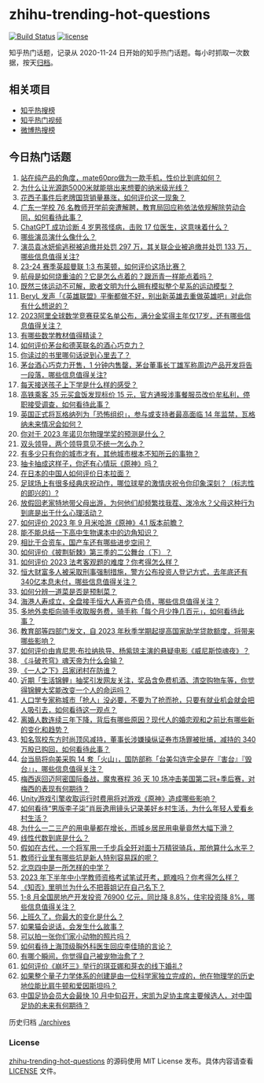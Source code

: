 # zhihu-trending-hot-questions

[![Build Status](https://github.com/justjavac/zhihu-trending-hot-questions/workflows/ci/badge.svg?branch=master)](https://github.com/justjavac/zhihu-trending-hot-questions/actions)
[![license](https://img.shields.io/github/license/justjavac/zhihu-trending-hot-questions)](https://github.com/justjavac/zhihu-trending-hot-questions/blob/master/LICENSE)

知乎热门话题，记录从 2020-11-24
日开始的知乎热门话题。每小时抓取一次数据，按天[归档](./archives)。

## 相关项目

- [知乎热搜榜](https://github.com/justjavac/zhihu-trending-top-search)
- [知乎热门视频](https://github.com/justjavac/zhihu-trending-hot-video)
- [微博热搜榜](https://github.com/justjavac/weibo-trending-hot-search)

## 今日热门话题

<!-- BEGIN -->
<!-- 最后更新时间 Sun Sep 17 2023 05:01:28 GMT+0800 (China Standard Time) -->

1. [站在纯产品的角度，mate60pro做为一款手机，性价比到底如何？](https://www.zhihu.com/question/621721575)
1. [为什么让光源跑5000米就能挑出来想要的纳米级光线？](https://www.zhihu.com/question/622111335)
1. [花西子事件后老牌国货销量暴涨，如何评价这一现象？](https://www.zhihu.com/question/622167596)
1. [广东一学校 76 名教师开学前突遭解聘，教育局回应称依法依规解除劳动合同，如何看待此事？](https://www.zhihu.com/question/622307692)
1. [ChatGPT 成功诊断 4 岁男孩怪病，击败 17 位医生，这意味着什么？](https://www.zhihu.com/question/621795569)
1. [哪些演员演什么像什么？](https://www.zhihu.com/question/28507978)
1. [演员袁冰妍偷逃税被追缴并处罚 297 万，其关联企业被追缴并处罚 133 万，哪些信息值得关注?](https://www.zhihu.com/question/622367994)
1. [23-24 赛季英超曼联 1:3 布莱顿，如何评价这场比赛？](https://www.zhihu.com/question/622394025)
1. [航母是如何烧重油的？它是怎么点着的？跟沥青一样能点着吗？](https://www.zhihu.com/question/620910182)
1. [既然三体运动不可解，歌者文明为什么拥有模拟整个星系的运动模型？](https://www.zhihu.com/question/581511263)
1. [BeryL 发声「《英雄联盟》平衡都做不好，别出新英雄去重做英雄吧」对此你有什么想说的？](https://www.zhihu.com/question/622175910)
1. [2023阿里全球数学竞赛获奖名单公布，满分金奖得主年仅17岁，还有哪些信息值得关注？](https://www.zhihu.com/question/622384401)
1. [有哪些数学教材值得精读？](https://www.zhihu.com/question/519929018)
1. [如何评价茅台和德芙联名的酒心巧克力？](https://www.zhihu.com/question/622001653)
1. [你读过的书里哪句话说到心里去了？](https://www.zhihu.com/question/622161561)
1. [茅台酒心巧克力开售，1 分钟内售罄，茅台董事长丁雄军称周边产品开发将告一段落，哪些信息值得关注?](https://www.zhihu.com/question/622380246)
1. [每天接送孩子上下学是什么样的感受？](https://www.zhihu.com/question/621124195)
1. [高铁乘客 35 元买盒饭发现标价 15 元，官方通报涉事餐服员改价牟私利，停职接受调查，如何看待此事？](https://www.zhihu.com/question/622271963)
1. [英国正式将瓦格纳列为「恐怖组织」，参与或支持者最高面临 14 年监禁，瓦格纳未来情况会如何？](https://www.zhihu.com/question/622343584)
1. [你对于 2023 年诺贝尔物理学奖的预测是什么？](https://www.zhihu.com/question/619698645)
1. [双头领导，两个领导意见不统一怎么办？](https://www.zhihu.com/question/532529539)
1. [有多少只有你的城市才有，其他城市根本不知所云的事物？](https://www.zhihu.com/question/621808874)
1. [抽卡抽成这样子，你还有心情玩《原神》吗？](https://www.zhihu.com/question/620746953)
1. [在日本的中国人如何评价日本拉面？](https://www.zhihu.com/question/622079892)
1. [足球场上有很多经典庆祝动作，哪位球星的激情庆祝令你印象深刻？（标志性的即兴的）?](https://www.zhihu.com/question/458252195)
1. [放假回老家特地带父母出游，为何他们却频繁找我茬、泼冷水？父母这种行为到底是出于什么心理活动？](https://www.zhihu.com/question/621684240)
1. [如何评价 2023 年 9 月米哈游《原神》4.1 版本前瞻？](https://www.zhihu.com/question/622260689)
1. [能不能总结一下高中生物课本中的边角知识？](https://www.zhihu.com/question/379424271)
1. [相比于合资车，国产车还有哪些进步空间？](https://www.zhihu.com/question/620156926)
1. [如何评价《披荆斩棘》第三季的二公舞台（下）？](https://www.zhihu.com/question/622334294)
1. [如何评价 2023 法考客观题的难度？你考得怎么样？](https://www.zhihu.com/question/622337396)
1. [恒大财富多人被采取刑事强制措施，警方公布投资人登记方式，去年底还有340亿本息未付，哪些信息值得关注？](https://www.zhihu.com/question/622390592)
1. [如何分辨一道菜是否是预制菜？](https://www.zhihu.com/question/621816315)
1. [海港人寿成立，全盘接手恒大人寿资产负债，哪些信息值得关注？](https://www.zhihu.com/question/622228936)
1. [多地外卖柜向骑手收取服务费，骑手称「每个月少挣几百元」，如何看待此事？](https://www.zhihu.com/question/622169188)
1. [教育部等四部门发文，自 2023 年秋季学期起提高国家助学贷款额度，将带来哪些影响？](https://www.zhihu.com/question/622214452)
1. [如何评价由肯尼思·布拉纳执导、杨紫琼主演的悬疑电影《威尼斯惊魂夜》？](https://www.zhihu.com/question/622015468)
1. [《斗破苍穹》魂天帝为什么会输？](https://www.zhihu.com/question/555793853)
1. [《一人之下》吕家闭村在防谁？](https://www.zhihu.com/question/618100916)
1. [近期「生活锦鲤」抽奖引发网友关注，奖品含免费机酒、清空购物车等，你觉得锦鲤大奖能改变一个人的命运吗？](https://www.zhihu.com/question/622173616)
1. [人口学专家称城市「抢人」没必要，不要为了抢而抢，只要有就业机会就会把人吸引去，如何看待这一观点？](https://www.zhihu.com/question/622190352)
1. [离婚人数连续三年下降，背后有哪些原因？现代人的婚恋观和之前比有哪些新的变化和趋势？](https://www.zhihu.com/question/622329825)
1. [知名驾校东方时尚顶风减持，董事长涉嫌操纵证券市场罪被批捕，减持的 340 万股已购回，如何看待此事？](https://www.zhihu.com/question/622330687)
1. [台当局将向美采购 14 套「火山」，国防部称「台美勾连完全是在『害台』『毁台』」，哪些信息值得关注？](https://www.zhihu.com/question/622027117)
1. [梅西返回迈阿密国际备战，魔鬼赛程 36 天 10 场冲击美国第二冠+季后赛，对梅西的表现有何期待？](https://www.zhihu.com/question/621989098)
1. [Unity游戏引擎收取运行时费用将对游戏《原神》造成哪些影响？](https://www.zhihu.com/question/621976908)
1. [如何看待“男版李子柒”肖辰逸用镜头记录美好乡村生活，为什么年轻人爱看乡村生活？](https://www.zhihu.com/question/622195649)
1. [为什么一二三产的用电量都在增长，而城乡居民用电量竟然大幅下滑？](https://www.zhihu.com/question/621980753)
1. [线性代数到底是什么？](https://www.zhihu.com/question/489470968)
1. [假如在古代，一个将军用一千步兵全歼对面十万精锐骑兵，那他算什么水平？](https://www.zhihu.com/question/621783309)
1. [教师行业里有哪些坑是新人特别容易踩的呢？](https://www.zhihu.com/question/368810434)
1. [北京四中是一所怎样的中学？](https://www.zhihu.com/question/27035507)
1. [2023 年下半年中小学教师资格考试笔试开考，题难吗？你考得怎么样？](https://www.zhihu.com/question/622349837)
1. [《知否》里明兰为什么不把蓉姐记在自己名下？](https://www.zhihu.com/question/490369433)
1. [1-8 月全国房地产开发投资 76900 亿元，同比降 8.8%，住宅投资降 8%，哪些信息值得关注？](https://www.zhihu.com/question/622164293)
1. [上班久了，你最大的变化是什么？](https://www.zhihu.com/question/622173959)
1. [如果猫会说话，会发生什么故事？](https://www.zhihu.com/question/621508981)
1. [可以拍一张你们家小动物的照片吗？](https://www.zhihu.com/question/616943084)
1. [如何看待上海顶级胸外科医生回应李佳琦的言论？](https://www.zhihu.com/question/621851774)
1. [有哪个瞬间，你觉得自己被宠物治愈了？](https://www.zhihu.com/question/621889397)
1. [如何评价《崩坏三》举行的琪亚娜和芽衣的线下婚礼?](https://www.zhihu.com/question/622196365)
1. [如果整个量子力学体系的创建是由一位科学家独立完成的，他在物理学的历史地位能比肩牛顿和爱因斯坦吗？](https://www.zhihu.com/question/622000751)
1. [中国足协会员大会最快 10 月中旬召开，宋凯为足协主席主要候选人，对中国足协的未来有何期待？](https://www.zhihu.com/question/622184305)

<!-- END -->

历史归档 [./archives](./archives)

### License

[zhihu-trending-hot-questions](https://github.com/justjavac/zhihu-trending-hot-questions)
的源码使用 MIT License 发布。具体内容请查看 [LICENSE](./LICENSE) 文件。
